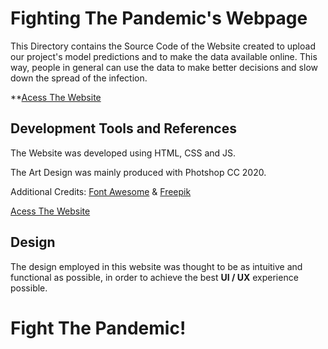 # Fighting The Pandemic's Webpage
This Directory contains the Source Code of the Website created to upload our project's model predictions and to make the data available online. This way, people in general can use the data to make better decisions and slow down the spread of the infection.

**[Acess The Website](https://fightthepandemic.co/)


## Development Tools and References
The Website was developed using HTML, CSS and JS.

The Art Design was mainly produced with Photshop CC 2020.

Additional Credits: [Font Awesome](fontawesome.com) & [Freepik](freepik.com)


[Acess The Website](https://fightthepandemic.co/)

## Design
The design employed in this website was thought to be as intuitive and functional as possible, in order to achieve the best **UI / UX** experience possible.



# Fight The Pandemic!

